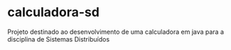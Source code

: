 # calculadora-sd

Projeto destinado ao desenvolvimento de uma calculadora em java para a disciplina de Sistemas Distribuídos
